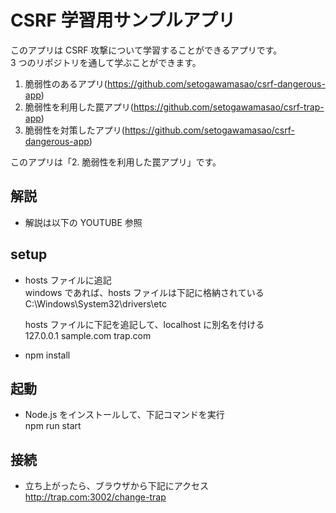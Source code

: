 # CSRF 学習用サンプルアプリ

このアプリは CSRF 攻撃について学習することができるアプリです。  
3 つのリポジトリを通して学ぶことができます。

1. 脆弱性のあるアプリ(https://github.com/setogawamasao/csrf-dangerous-app)
2. 脆弱性を利用した罠アプリ(https://github.com/setogawamasao/csrf-trap-app)
3. 脆弱性を対策したアプリ(https://github.com/setogawamasao/csrf-dangerous-app)

このアプリは「2. 脆弱性を利用した罠アプリ」です。

## 解説

- 解説は以下の YOUTUBE 参照

## setup

- hosts ファイルに追記  
  windows であれば、hosts ファイルは下記に格納されている  
  C:\Windows\System32\drivers\etc

  hosts ファイルに下記を追記して、localhost に別名を付ける  
  127.0.0.1 sample.com trap.com

- npm install

## 起動

- Node.js をインストールして、下記コマンドを実行  
  npm run start

## 接続

- 立ち上がったら、ブラウザから下記にアクセス  
  http://trap.com:3002/change-trap
